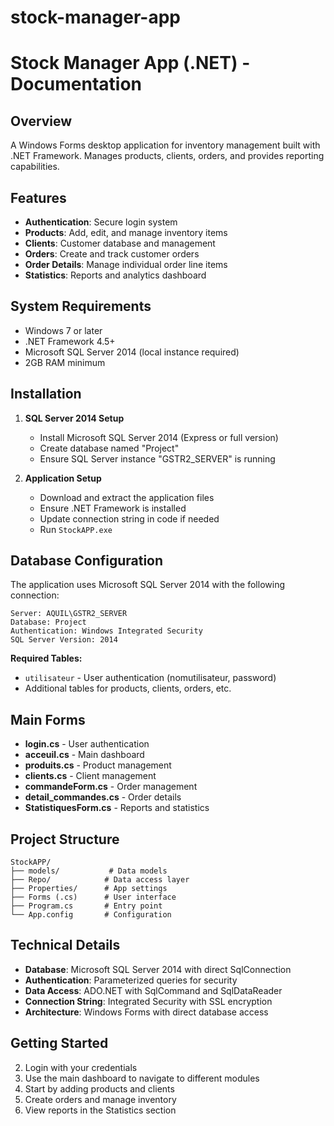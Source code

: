 # stock-manager-app
# Stock Manager App (.NET) - Documentation

## Overview
A Windows Forms desktop application for inventory management built with .NET Framework. Manages products, clients, orders, and provides reporting capabilities.

## Features
- **Authentication**: Secure login system
- **Products**: Add, edit, and manage inventory items
- **Clients**: Customer database and management
- **Orders**: Create and track customer orders
- **Order Details**: Manage individual order line items
- **Statistics**: Reports and analytics dashboard

## System Requirements
- Windows 7 or later
- .NET Framework 4.5+
- Microsoft SQL Server 2014 (local instance required)
- 2GB RAM minimum

## Installation
1. **SQL Server 2014 Setup**
   - Install Microsoft SQL Server 2014 (Express or full version)
   - Create database named "Project"
   - Ensure SQL Server instance "GSTR2_SERVER" is running
   
2. **Application Setup**
   - Download and extract the application files
   - Ensure .NET Framework is installed
   - Update connection string in code if needed
   - Run `StockAPP.exe`

## Database Configuration
The application uses Microsoft SQL Server 2014 with the following connection:
```
Server: AQUIL\GSTR2_SERVER
Database: Project
Authentication: Windows Integrated Security
SQL Server Version: 2014
```

**Required Tables:**
- `utilisateur` - User authentication (nomutilisateur, password)
- Additional tables for products, clients, orders, etc.

## Main Forms
- **login.cs** - User authentication
- **acceuil.cs** - Main dashboard
- **produits.cs** - Product management
- **clients.cs** - Client management  
- **commandeForm.cs** - Order management
- **detail_commandes.cs** - Order details
- **StatistiquesForm.cs** - Reports and statistics

## Project Structure
```
StockAPP/
├── models/           # Data models
├── Repo/            # Data access layer
├── Properties/      # App settings
├── Forms (.cs)      # User interface
├── Program.cs       # Entry point
└── App.config       # Configuration
```

## Technical Details
- **Database**: Microsoft SQL Server 2014 with direct SqlConnection
- **Authentication**: Parameterized queries for security
- **Data Access**: ADO.NET with SqlCommand and SqlDataReader
- **Connection String**: Integrated Security with SSL encryption
- **Architecture**: Windows Forms with direct database access
## Getting Started
2. Login with your credentials
3. Use the main dashboard to navigate to different modules
4. Start by adding products and clients
5. Create orders and manage inventory
6. View reports in the Statistics section
